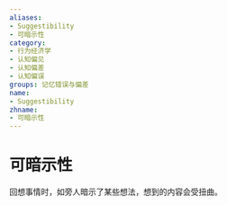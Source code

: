 ```yaml
---
aliases:
- Suggestibility
- 可暗示性
category:
- 行为经济学
- 认知偏见
- 认知偏差
- 认知偏误
groups: 记忆错误与偏差
name:
- Suggestibility
zhname:
- 可暗示性
---
```


# 可暗示性

回想事情时，如旁人暗示了某些想法，想到的内容会受扭曲。
